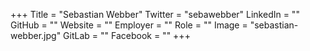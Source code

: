 +++
Title = "Sebastian Webber"
Twitter = "sebawebber"
LinkedIn = ""
GitHub = ""
Website = ""
Employer = ""
Role = ""
Image = "sebastian-webber.jpg"
GitLab = ""
Facebook = ""
+++
